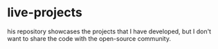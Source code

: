 # live-projects
his repository showcases the projects that I have developed, but I don't want to share the code with the open-source community.
